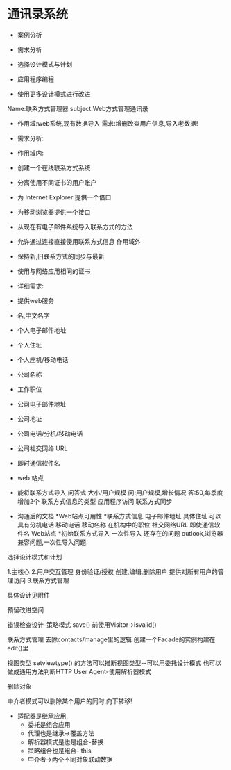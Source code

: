 
# 通讯录系统

- 案例分析

- 需求分析
- 选择设计模式与计划
- 应用程序编程
- 使用更多设计模式进行改进

Name:联系方式管理器
subject:Web方式管理通讯录

- 作用域:web系统,现有数据导入
  需求:增删改查用户信息,导入老数据!
- 需求分析:
 - 作用域内:
 - 创建一个在线联系方式系统
 - 分离使用不同证书的用户账户
 - 为 Internet Explorer 提供一个借口
 - 为移动浏览器提供一个接口
 - 从现在有电子邮件系统导入联系方式的方法
 - 允许通过连接直接使用联系方式信息
作用域外
 - 保持新,旧联系方式的同步与最新
 - 使用与网络应用相同的证书

- 详细需求:
 - 提供web服务
  - 名,中文名字
  - 个人电子邮件地址
  - 个人住址
  - 个人座机/移动电话
  - 公司名称
  - 工作职位
  - 公司电子邮件地址
  - 公司地址
  - 公司电话/分机/移动电话
  - 公司社交网络 URL
  - 即时通信软件名
  - web 站点
  - 能将联系方式导入
问答式
大小/用户规模
问:用户规模,增长情况
答:50,每季度增加2个
联系方式信息的类型
应用程序访问
联系方式同步

- 沟通后的文档
*Web站点可用性
*联系方式信息
电子邮件地址
具体住址
可以具有分机电话
移动电话
移动名称
在机构中的职位
社交网络URL
即使通信软件名
Web站点
*初始联系方式导入
一次性导入
还存在的问题
 outlook,浏览器兼容问题,一次性导入问题.

选择设计模式和计划

1.主核心
2.用户交互管理
      身份验证/授权
      创建,编辑,删除用户
      提供对所有用户的管理访问
3.联系方式管理

具体设计见附件

预留改进空间

错误检查设计-策略模式
save() 前使用Visitor->isvalid()

联系方式管理
去除contacts/manage里的逻辑
创建一个Facade的实例构建在edit()里

视图类型
setviewtype() 的方法可以推断视图类型--可以用委托设计模式
也可以做成通用方法判断HTTP User Agent-使用解析器模式

删除对象

中介者模式可以删除某个用户的同时,向下转移!

- 适配器是继承应用,
     - 委托是组合应用 
     - 代理也是继承->覆盖方法
     - 解析器模式是也是组合-替换
     - 策略组合也是组合- this
     - 中介者->两个不同对象联动数据
